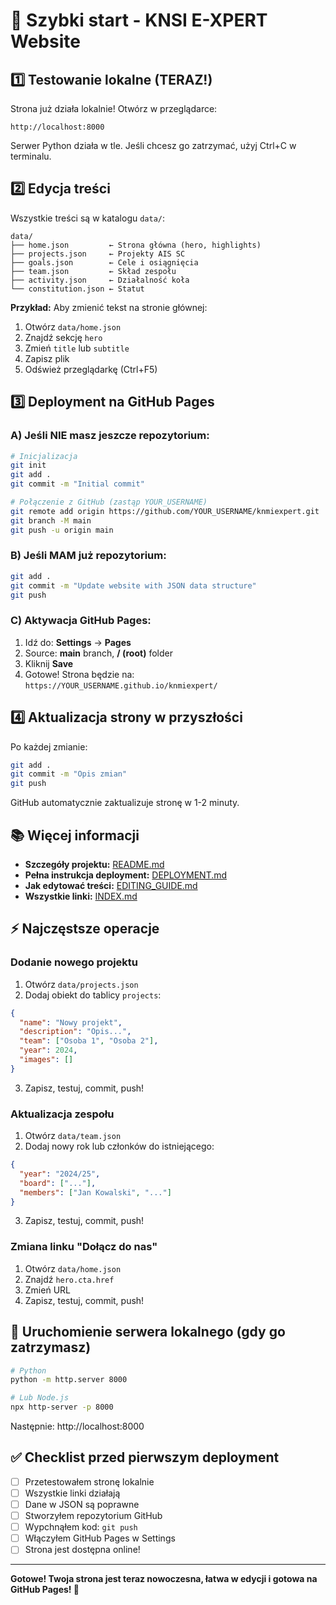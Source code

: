 # 🚀 Szybki start - KNSI E-XPERT Website

## 1️⃣ Testowanie lokalne (TERAZ!)

Strona już działa lokalnie! Otwórz w przeglądarce:

```
http://localhost:8000
```

Serwer Python działa w tle. Jeśli chcesz go zatrzymać, użyj Ctrl+C w terminalu.

## 2️⃣ Edycja treści

Wszystkie treści są w katalogu `data/`:

```
data/
├── home.json         ← Strona główna (hero, highlights)
├── projects.json     ← Projekty AIS SC
├── goals.json        ← Cele i osiągnięcia
├── team.json         ← Skład zespołu
├── activity.json     ← Działalność koła
└── constitution.json ← Statut
```

**Przykład:** Aby zmienić tekst na stronie głównej:
1. Otwórz `data/home.json`
2. Znajdź sekcję `hero`
3. Zmień `title` lub `subtitle`
4. Zapisz plik
5. Odśwież przeglądarkę (Ctrl+F5)

## 3️⃣ Deployment na GitHub Pages

### A) Jeśli NIE masz jeszcze repozytorium:

```bash
# Inicjalizacja
git init
git add .
git commit -m "Initial commit"

# Połączenie z GitHub (zastąp YOUR_USERNAME)
git remote add origin https://github.com/YOUR_USERNAME/knmiexpert.git
git branch -M main
git push -u origin main
```

### B) Jeśli MAM już repozytorium:

```bash
git add .
git commit -m "Update website with JSON data structure"
git push
```

### C) Aktywacja GitHub Pages:

1. Idź do: **Settings** → **Pages**
2. Source: **main** branch, **/ (root)** folder
3. Kliknij **Save**
4. Gotowe! Strona będzie na: `https://YOUR_USERNAME.github.io/knmiexpert/`

## 4️⃣ Aktualizacja strony w przyszłości

Po każdej zmianie:

```bash
git add .
git commit -m "Opis zmian"
git push
```

GitHub automatycznie zaktualizuje stronę w 1-2 minuty.

## 📚 Więcej informacji

- **Szczegóły projektu:** [README.md](README.md)
- **Pełna instrukcja deployment:** [DEPLOYMENT.md](DEPLOYMENT.md)
- **Jak edytować treści:** [EDITING_GUIDE.md](EDITING_GUIDE.md)
- **Wszystkie linki:** [INDEX.md](INDEX.md)

## ⚡ Najczęstsze operacje

### Dodanie nowego projektu
1. Otwórz `data/projects.json`
2. Dodaj obiekt do tablicy `projects`:
```json
{
  "name": "Nowy projekt",
  "description": "Opis...",
  "team": ["Osoba 1", "Osoba 2"],
  "year": 2024,
  "images": []
}
```
3. Zapisz, testuj, commit, push!

### Aktualizacja zespołu
1. Otwórz `data/team.json`
2. Dodaj nowy rok lub członków do istniejącego:
```json
{
  "year": "2024/25",
  "board": ["..."],
  "members": ["Jan Kowalski", "..."]
}
```
3. Zapisz, testuj, commit, push!

### Zmiana linku "Dołącz do nas"
1. Otwórz `data/home.json`
2. Znajdź `hero.cta.href`
3. Zmień URL
4. Zapisz, testuj, commit, push!

## 🔧 Uruchomienie serwera lokalnego (gdy go zatrzymasz)

```bash
# Python
python -m http.server 8000

# Lub Node.js
npx http-server -p 8000
```

Następnie: http://localhost:8000

## ✅ Checklist przed pierwszym deployment

- [ ] Przetestowałem stronę lokalnie
- [ ] Wszystkie linki działają
- [ ] Dane w JSON są poprawne
- [ ] Stworzyłem repozytorium GitHub
- [ ] Wypchnąłem kod: `git push`
- [ ] Włączyłem GitHub Pages w Settings
- [ ] Strona jest dostępna online!

---

**Gotowe! Twoja strona jest teraz nowoczesna, łatwa w edycji i gotowa na GitHub Pages! 🎉**


